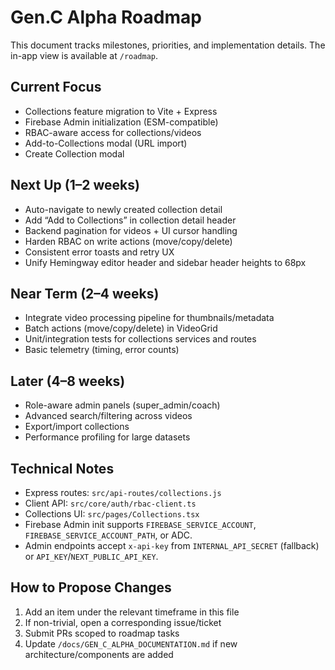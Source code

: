 # Gen.C Alpha Roadmap

This document tracks milestones, priorities, and implementation details. The in-app view is available at `/roadmap`.

## Current Focus

- Collections feature migration to Vite + Express
- Firebase Admin initialization (ESM-compatible)
- RBAC-aware access for collections/videos
- Add-to-Collections modal (URL import)
- Create Collection modal

## Next Up (1–2 weeks)

- Auto-navigate to newly created collection detail
- Add “Add to Collections” in collection detail header
- Backend pagination for videos + UI cursor handling
- Harden RBAC on write actions (move/copy/delete)
- Consistent error toasts and retry UX
- Unify Hemingway editor header and sidebar header heights to 68px

## Near Term (2–4 weeks)

- Integrate video processing pipeline for thumbnails/metadata
- Batch actions (move/copy/delete) in VideoGrid
- Unit/integration tests for collections services and routes
- Basic telemetry (timing, error counts)

## Later (4–8 weeks)

- Role-aware admin panels (super_admin/coach)
- Advanced search/filtering across videos
- Export/import collections
- Performance profiling for large datasets

## Technical Notes

- Express routes: `src/api-routes/collections.js`
- Client API: `src/core/auth/rbac-client.ts`
- Collections UI: `src/pages/Collections.tsx`
- Firebase Admin init supports `FIREBASE_SERVICE_ACCOUNT`, `FIREBASE_SERVICE_ACCOUNT_PATH`, or ADC.
- Admin endpoints accept `x-api-key` from `INTERNAL_API_SECRET` (fallback) or `API_KEY`/`NEXT_PUBLIC_API_KEY`.

## How to Propose Changes

1. Add an item under the relevant timeframe in this file
2. If non-trivial, open a corresponding issue/ticket
3. Submit PRs scoped to roadmap tasks
4. Update `/docs/GEN_C_ALPHA_DOCUMENTATION.md` if new architecture/components are added
